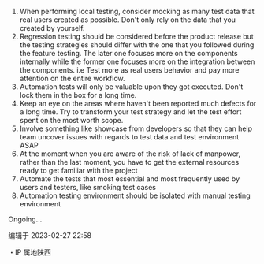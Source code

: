 1.  When performing local testing, consider mocking as many test data that real users created as possible. Don't only rely on the data that you created by yourself.
2.  Regression testing should be considered before the product release but the testing strategies should differ with the one that you followed during the feature testing. The later one focuses more on the components internally while the former one focuses more on the integration between the components. i.e Test more as real users behavior and pay more attention on the entire workflow.
3.  Automation tests will only be valuable upon they got executed. Don't lock them in the box for a long time.
4.  Keep an eye on the areas where haven't been reported much defects for a long time. Try to transform your test strategy and let the test effort spent on the most worth scope.
5.  Involve something like showcase from developers so that they can help team uncover issues with regards to test data and test environment ASAP
6.  At the moment when you are aware of the risk of lack of manpower, rather than the last moment, you have to get the external resources ready to get familiar with the project
7.  Automate the tests that most essential and most frequently used by users and testers, like smoking test cases
8.  Automation testing environment should be isolated with manual testing environment

Ongoing...

编辑于 2023-02-27 22:58

・IP 属地陕西